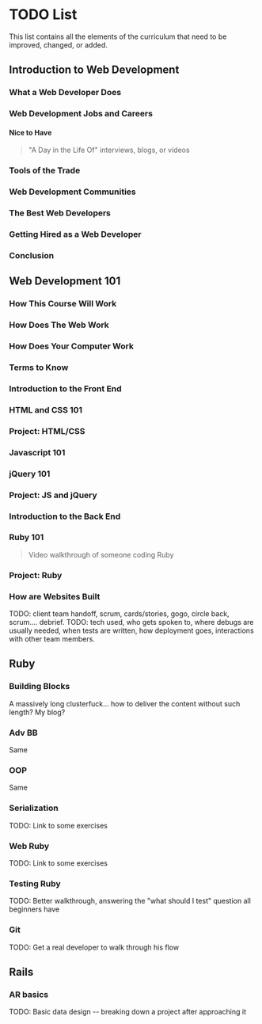 # TODO List

This list contains all the elements of the curriculum that need to be improved, changed, or added.

## Introduction to Web Development
### What a Web Developer Does
### Web Development Jobs and Careers
#### Nice to Have
> "A Day in the Life Of" interviews, blogs, or videos
### Tools of the Trade
### Web Development Communities
### The Best Web Developers
### Getting Hired as a Web Developer
### Conclusion

## Web Development 101
### How This Course Will Work
### How Does The Web Work
### How Does Your Computer Work
### Terms to Know
### Introduction to the Front End
### HTML and CSS 101
### Project: HTML/CSS
### Javascript 101
### jQuery 101
### Project: JS and jQuery
### Introduction to the Back End
### Ruby 101
> Video walkthrough of someone coding Ruby
### Project: Ruby

### How are Websites Built
TODO: client team handoff, scrum, cards/stories, gogo, circle back, scrum.... debrief.
TODO: tech used, who gets spoken to, where debugs are usually needed, when tests are written, how deployment goes, interactions with other team members.

## Ruby
### Building Blocks
A massively long clusterfuck... how to deliver the content without such length?  My blog?
### Adv BB
Same
### OOP
Same
### Serialization
TODO: Link to some exercises
### Web Ruby
TODO: Link to some exercises
### Testing Ruby
TODO: Better walkthrough, answering the "what should I test" question all beginners have
### Git
TODO: Get a real developer to walk through his flow

## Rails
### AR basics
TODO: Basic data design -- breaking down a project after approaching it


